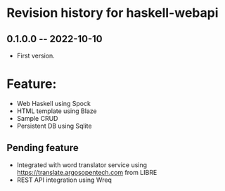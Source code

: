 # Revision history for haskell-webapi

## 0.1.0.0 -- 2022-10-10

* First version.


# Feature:
* Web Haskell using Spock
* HTML template using Blaze
* Sample CRUD
* Persistent DB using Sqlite

## Pending feature
* Integrated with word translator service using https://translate.argosopentech.com from LIBRE
* REST API integration using Wreq 